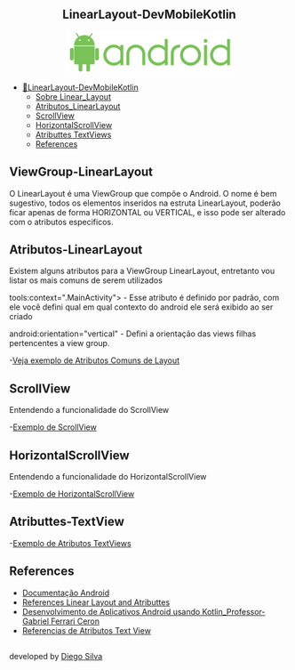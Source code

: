 <h2 align="center">LinearLayout-DevMobileKotlin</h2>

<p align = "center">
<img src="https://github.com/diegobsilva10/LinearLayout-DevMobileKotlin/blob/main/app/src/main/res/drawable-v24/png.png?raw=true" width="300px"/>
</p>

- [📔LinearLayout-DevMobileKotlin](#-LinearLayout-DevMobileKotlin)
    - [Sobre Linear_Layout](#ViewGroup-LinearLayout)
    - [Atributos_LinearLayout](#Atributos-LinearLayout)
    - [ScrollView](#ScrollView)
    - [HorizontalScrollView](#HorizontalScrollView)
    - [Atributtes TextViews](#Atributtes-TextView)
    - [References](#References)
  
## ViewGroup-LinearLayout
O LinearLayout é uma ViewGroup que compõe o Android. O nome é bem sugestivo, todos os elementos inseridos na estruta LinearLayout, poderão ficar
apenas de forma HORIZONTAL ou VERTICAL, e isso pode ser alterado com o atributos especificos.

## Atributos-LinearLayout
Existem alguns atributos para a ViewGroup LinearLayout, entretanto vou listar os mais comuns de serem utilizados

tools:context=".MainActivity"> - Esse atributo é definido por padrão, com ele você defini qual em qual contexto do android ele será exibido ao ser criado

android:orientation="vertical" - Defini a orientação das views filhas pertencentes a view group.

-[Veja exemplo de Atributos Comuns de Layout](https://github.com/diegobsilva10/LinearLayout-DevMobileKotlin/blob/main/app/src/main/res/layout/atributos_comuns_layout.xml)

## ScrollView

Entendendo a funcionalidade do ScrollView

-[Exemplo de ScrollView](https://github.com/diegobsilva10/LinearLayout-DevMobileKotlin/blob/main/app/src/main/res/layout/scrollview.xml)

## HorizontalScrollView

Entendendo a funcionalidade do HorizontalScrollView

-[Exemplo de HorizontalScrollView](https://github.com/diegobsilva10/LinearLayout-DevMobileKotlin/blob/main/app/src/main/res/layout/horizontalscrollview.xml)

## Atributtes-TextView

-[Exemplo de Atributos TextViews](https://github.com/diegobsilva10/LinearLayout-DevMobileKotlin/blob/main/app/src/main/res/layout/textview.xml)

## References

- [Documentação Android](https://developer.android.com/reference/android/widget/LinearLayout?hl=pt-br#summary)
- [References Linear Layout and Atributtes](https://developer.android.com/reference/android/widget/LinearLayout?hl=pt-br#summary)
- [Desenvolvimento de Aplicativos Android usando Kotlin_Professor-Gabriel Ferrari Ceron](https://www.udemy.com/course/curso-desenvolvedor-kotlin/)
- [Referencias de Atributos Text View](https://developer.android.com/reference/kotlin/android/R.styleable.html?hl=pt-br#TextView:kotlin.IntArray)

##


developed by [Diego Silva](https://www.linkedin.com/in/diego-silva-2479711a7/)
